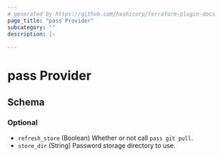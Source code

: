 ```yaml
---
# generated by https://github.com/hashicorp/terraform-plugin-docs
page_title: "pass Provider"
subcategory: ""
description: |-
  
---
```


# pass Provider





<!-- schema generated by tfplugindocs -->
## Schema

### Optional

- `refresh_store` (Boolean) Whether or not call `pass git pull`.
- `store_dir` (String) Password storage directory to use.
